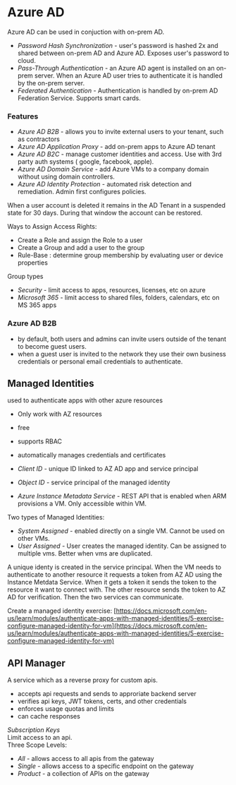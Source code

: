 # Azure AD

Azure AD can be used in conjuction with on-prem AD.
- *Password Hash Synchronization* - user's password is hashed 2x and shared between on-prem AD and Azure AD. Exposes user's password to cloud.
- *Pass-Through Authentication* - an Azure AD agent is installed on an on-prem server. When an Azure AD user tries to authenticate it is handled by the on-prem server.
- *Federated Authentication*  - Authentication is handled by on-prem AD Federation Service. Supports smart cards.

### Features
- *Azure AD B2B* - allows you to invite external users to your tenant, such as contractors
- *Azure AD Application Proxy* - add on-prem apps to Azure AD tenant
- *Azure AD B2C* - manage customer identities and access. Use with 3rd party auth systems ( google, facebook, apple).
- *Azure AD Domain Service* - add Azure VMs to a company domain without using domain controllers.
- *Azure AD Identity Protection* - automated risk detection and remediation. Admin first configures policies.

When a user account is deleted it remains in the AD Tenant in a suspended state for 30 days. During that window the account can be restored.


Ways to Assign Access Rights:
- Create a Role and assign the Role to a user
- Create a Group and add a user to the group
- Rule-Base : determine group membership by evaluating user or device properties

Group types
- *Security* - limit access to apps, resources, licenses, etc on azure
- *Microsoft 365* - limit access to shared files, folders, calendars, etc on MS 365 apps

### Azure AD B2B
- by default, both users and admins can invite users outside of the tenant to become guest users.
- when a guest user is invited to the network they use their own business credentials or personal email credentials to authenticate.

## Managed Identities
used to authenticate apps with other azure resources
- Only work with AZ resources
- free
- supports RBAC 
- automatically manages credentials and certificates

- *Client ID* - unique ID linked to AZ AD app and service principal
- *Object ID* - service principal of the managed identity
- *Azure Instance Metadata Service* - REST API that is enabled when ARM provisions a VM. Only accessible within VM.

Two types of Managed Identities:
- *System Assigned* - enabled directly on a single VM. Cannot be used on other VMs.
- *User Assigned* - User creates the managed identity. Can be assigned to multiple vms. Better when vms are duplicated.

A unique identy is created in the service principal. When the VM needs to authenticate to another resource it requests a token from AZ AD using the Instance Metdata Service. When it gets a token it sends the token to the resource it want to connect with. The other resource sends the token to AZ AD for verification. Then the two services can communicate.  

Create a managed identity exercise: [https://docs.microsoft.com/en-us/learn/modules/authenticate-apps-with-managed-identities/5-exercise-configure-managed-identity-for-vm](https://docs.microsoft.com/en-us/learn/modules/authenticate-apps-with-managed-identities/5-exercise-configure-managed-identity-for-vm)

## API Manager
A service which as a reverse proxy for custom apis.
- accepts api requests and sends to approriate backend server
- verifies api keys, JWT tokens, certs, and other credentials
- enforces usage quotas and limits
- can cache responses

*Subscription Keys*  
Limit access to an api.  
Three Scope Levels:
- *All* - allows access to all apis from the gateway
- *Single* - allows access to a specific endpoint on the gateway
- *Product* - a collection of APIs on the gateway